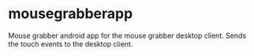 # mousegrabberapp
Mouse grabber android app for the mouse grabber desktop client. Sends the touch events to the desktop client.
